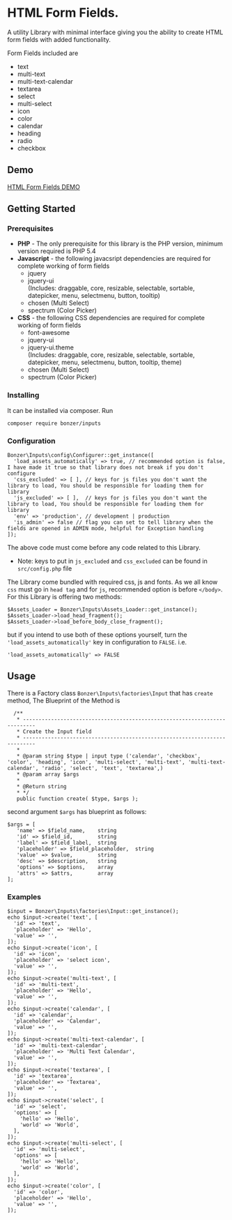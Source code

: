 # HTML Form Fields.
A utility Library with minimal interface giving you the ability to create HTML form fields with added functionality.<br>

Form Fields included are
* text
* multi-text
* multi-text-calendar
* textarea
* select
* multi-select
* icon
* color
* calendar
* heading 
* radio
* checkbox

## Demo
<a target="_blank" href="http://bonzercode.com/packages/demos/inputs/">HTML Form Fields DEMO</a>

## Getting Started

### Prerequisites
<ul>
  <li>
    <b>PHP</b> - The only prerequisite for this library is the PHP version, minimum version required is PHP 5.4
  </li>
  <li>
    <b>Javascript</b> - the following javacsript dependencies are required for complete working of form fields
    <ul>
      <li>jquery</li>
      <li>jquery-ui <br>(Includes: draggable, core, resizable, selectable, sortable, datepicker, menu, selectmenu, button, tooltip)</li>
      <li>chosen (Multi Select)</li>
      <li>spectrum (Color Picker)</li>
    </ul>
  </li>
  <li>
    <b>CSS</b> - the following CSS dependencies are required for complete working of form fields
    <ul>
      <li>font-awesome</li>
      <li>jquery-ui</li>
      <li>jquery-ui.theme <br>(Includes: draggable, core, resizable, selectable, sortable, datepicker, menu, selectmenu, button, tooltip, theme)</li>
      <li>chosen (Multi Select)</li>
      <li>spectrum (Color Picker)</li>
    </ul>
  </li>
</ul>

### Installing 
It can be installed via composer. Run
```
composer require bonzer/inputs
```

### Configuration
```
Bonzer\Inputs\config\Configurer::get_instance([
  'load_assets_automatically' => true, // recommended option is false, I have made it true so that library does not break if you don't configure
  'css_excluded' => [ ], // keys for js files you don't want the library to load, You should be responsible for loading them for library
  'js_excluded' => [ ],  // keys for js files you don't want the library to load, You should be responsible for loading them for library
  'env' => 'production', // development | production
  'is_admin' => false // flag you can set to tell library when the fields are opened in ADMIN mode, helpful for Exception handling
]);
```
The above code must come before any code related to this Library.<br>
* Note: keys to put in <code>js_excluded</code> and <code>css_excluded</code> can be found in <code>src/config.php</code> file

The Library come bundled with required css, js and fonts. As we all know <code>css</code> must go in <code>head tag</code> and for <code>js</code>, 
recommended option is before <code>&lt;/body&gt;</code>. For this Library is offering two methods:

```
$Assets_Loader = Bonzer\Inputs\Assets_Loader::get_instance();
$Assets_Loader->load_head_fragment();
$Assets_Loader->load_before_body_close_fragment();
```
but if you intend to use both of these options yourself, turn the <code>'load_assets_automatically'</code> key in configuration to <code>FALSE</code>. i.e.
```
'load_assets_automatically' => FALSE
```
## Usage
There is a Factory class <code>Bonzer\Inputs\factories\Input</code> that has <code>create</code> method, 
The Blueprint of the Method is 
```
  /**
   * --------------------------------------------------------------------------
   * Create the Input field
   * --------------------------------------------------------------------------
   * 
   * @param string $type | input type ('calendar', 'checkbox', 'color', 'heading', 'icon', 'multi-select', 'multi-text', 'multi-text-calendar', 'radio', 'select', 'text', 'textarea',)
   * @param array $args 
   * 
   * @Return string 
   * */
   public function create( $type, $args );
```
second argument <code>$args</code> has blueprint as follows: 
```
$args = [
   'name' => $field_name,    string
   'id' => $field_id,        string
   'label' => $field_label,  string
   'placeholder' => $field_placeholder,  string
   'value' => $value,        string
   'desc' => $description,   string
   'options' => $options,    array
   'attrs' => $attrs,        array
];
```
### Examples
```
$input = Bonzer\Inputs\factories\Input::get_instance();
echo $input->create('text', [
  'id' => 'text',
  'placeholder' => 'Hello',
  'value' => '',
]);
echo $input->create('icon', [
  'id' => 'icon',
  'placeholder' => 'select icon',
  'value' => '',
]);
echo $input->create('multi-text', [
  'id' => 'multi-text',
  'placeholder' => 'Hello',
  'value' => '',
]);
echo $input->create('calendar', [
  'id' => 'calendar',
  'placeholder' => 'Calendar',
  'value' => '',
]);
echo $input->create('multi-text-calendar', [
  'id' => 'multi-text-calendar',
  'placeholder' => 'Multi Text Calendar',
  'value' => '',
]);
echo $input->create('textarea', [
  'id' => 'textarea',
  'placeholder' => 'Textarea',
  'value' => '',
]);
echo $input->create('select', [
  'id' => 'select',
  'options' => [
    'hello' => 'Hello',
    'world' => 'World',
  ],
]);
echo $input->create('multi-select', [
  'id' => 'multi-select',
  'options' => [
    'hello' => 'Hello',
    'world' => 'World',
  ],
]);
echo $input->create('color', [
  'id' => 'color',
  'placeholder' => 'Hello',
  'value' => '',
]);
```

